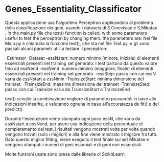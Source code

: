 # Genes_Essentiality_Classificator
Questa applicazione usa l'algoritmo Perceptron applicandolo al problema della classificazione dei geni, usando i datasets di 
S.Cerevisiae e S.Mikatae .
In the main.py file che test() function is called, with some parameters useful to test the perceptron by changing them.
the parameters are: 
Nel file Main.py è chiamata la funzione test(), che sta nel file Test.py, e gli sono passati alcuni parametr utili a testare il perceptron:

-Estimator
-Dataset
-essNstart: numero minimo (minore, iniziale) di elementi essenziali presenti nel training set generato. I test partono da questo valore fino ad essNend
-essNend: numero minimo (maggiore, finale) di elementi essenziali presenti nel training set generato.
-essStep: passo con cui essN varia da essNstart a essNmin
-TrainsizeStart: minima dimensione del trainset.
-TrainsizeEnd: massima dimensione del trainset
-TrainsizeStep: passo con cui Trainsize varia da TrainsizeStart a TrainsizeEnd

test() sceglie la combinazione migliore di parametro provandoli in base alle indicazioni inserite, e valutando ognuna in base 
all'accuratezza de fit() e del predict().

Durante l'esecuzione viene stampato ogni poco essN, che varia da essNstart a essNend, per avere una indicazione della percentuale di completamento
del test. 
i risultati vengono mostrati volta per volta quando vengono trovati (solo i migliori) e alla fine viene mostrato il migliore fra tutti.
Dato questo miglior fitting, viene eseguito il test finale sul set Mikatae e vengono stampati i numeri di geni esseniali e di geni non
essenziali.

Molte funzioni usate sono prese dalle librerie di ScikitLearn.
